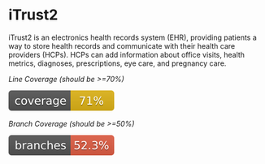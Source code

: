 # iTrust2

iTrust2 is an electronics health records system (EHR), providing patients a way to store health records and communicate with their health care providers (HCPs). HCPs can add information about office visits, health metrics, diagnoses, prescriptions, eye care, and pregnancy care.

*Line Coverage (should be >=70%)*

![Coverage](.github/badges/jacoco.svg)

*Branch Coverage (should be >=50%)*

![Branches](.github/badges/branches.svg)
